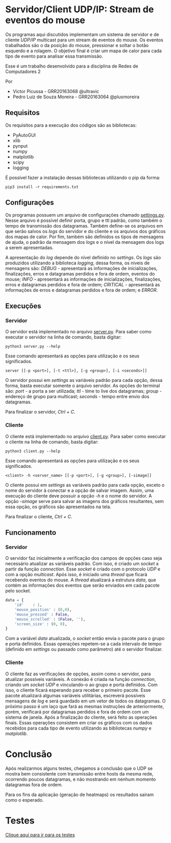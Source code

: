 # Servidor/Client UDP/IP: Stream de eventos do mouse
Os programas aqui discutidos implementam um sistema de servidor e de cliente *UDP/IP* multicast para um stream de eventos do mouse. Os eventos trabalhados são o da posição do mouse, pressionar e soltar o botão esquerdo e a rolagem. O objetivo final é criar um mapa de calor para cada tipo de evento para analisar essa transmissão.

Esse é um trabalho desenvolvido para a disciplina de Redes de Computadores 2

Por 
- Victor Picussa 				- GRR20163068 	@ultravic
- Pedro Luiz de Souza Moreira 	- GRR20163064 	@plusmoreira


## Requisitos
Os requisitos para a execução dos códigos são as bibliotecas:
- PyAutoGUI
- xlib
- pynput
- numpy
- matplotlib
- scipy
- logging

É possível fazer a instalação dessas bibliotecas utilizando o pip da forma:

`pip3 install -r requirements.txt`

## Configurações

Os programas possuem um arquivo de configurações chamado [settings.py](https://github.com/ultravic/cursor_stream/blob/master/settings.py). Nesse arquivo é possível definir porta, grupo e ttl padrão, como também o tempo de transmissão dos datagramas. Também define-se os arquivos em que serão salvos os *logs* do servidor e do cliente e os arquivos dos gráficos dos mapas de calor. Por fim, também são definidos os tipos de mensagens de ajuda, o padrão da mensagem dos *logs* e o nível da mensagem dos logs a serem apresentadas.

A apresentação do *log* depende do nível definido no *settings*. Os *logs* são produzidos utilizando a biblioteca *logging*, dessa forma, os niveis de mensagens são: *DEBUG* - apresentará as informações de inicializações, finalizações, erros e datagramas perdidos e fora de ordem, eventos do mouse; *INFO* - apresentará as informações de inicializações, finalizações, erros e datagramas perdidos e fora de ordem; *CRITICAL* - apresentará as informações de erros e datagramas perdidos e fora de ordem; e *ERROR*.

## Execuções
### Servidor
O servidor está implementado no arquivo [server.py](https://github.com/ultravic/cursor_stream/blob/master/server.py). Para saber como executar o servidor na linha de comando, basta digitar:

`python3 server.py --help`

Esse comando apresentará as opções para utilização e os seus significados.

`server [[-p <port>], [-t <ttl>], [-g <group>], [-i <seconds>]]`

O servidor possui em *settings* as variáveis padrão para cada opção, dessa forma, basta executar somente o arquivo servidor. As opções do terminal são: *port* - a porta a ser utilizada; *ttl* - time to live dos datagramas; *group* - endereço de grupo para multicast; *seconds* - tempo entre envio dos datagramas.

Para finalizar o servidor, *Ctrl + C*.

### Cliente
O cliente está implementado no arquivo [client.py](https://github.com/ultravic/cursor_stream/blob/master/client.py). Para saber como executar o cliente na linha de comando, basta digitar:

`python3 client.py --help`

Esse comando apresentará as opções para utilização e os seus significados.

`<client> -h <server_name> [[-p <port>], [-g <group>], [-simage]]`

O cliente possui em *settings* as variáveis padrão para cada opção, exceto o nome do servidor à conectar e a opção de salvar imagem. Assim, uma execução do cliente deve possuir a opção *-h* e o nome do servidor. A opção *-simage* serve para salvar as imagens dos gráficos resultantes, sem essa opção, os gráficos são apresentados na tela.

Para finalizar o cliente, *Ctrl + C*.

## Funcionamento
### Servidor

O servidor faz inicialmente a verificação dos campos de opções caso seja necessário atualizar as variáveis padrão. Com isso, é criado um *socket* a partir da função *connection*. Esse *socket* é criado com o protocolo *UDP* e com a opção *multicast*. Após isso, é iniciado uma *thread* que ficará recebendo eventos do mouse. A *thread* atualizará a estrutura *data*, que contém as informações dos eventos que serão enviados em cada pacote pelo socket.

```python
data = {
    'id'    : 1,
    'mouse_position' : (0,0),
    'mouse_pressed' : False,
    'mouse_scrolled' : (False, ''),
    'screen_size' : (0, 0),
}
```

Com a variável *data* atualizada, o *socket* então envia o pacote para o grupo e porta definidos. Essas operações repetem-se a cada intervalo de tempo (definido em *settings* ou passado como parâmetro) até o servidor finalizar.

### Cliente

O cliente faz as verificações de opções, assim como o servidor, para atualizar possíveis variáveis. A conexão é criada na função *connection*, criando um *socket* *UDP* e vinculando-o ao grupo e porta definidos. Com isso, o cliente ficará esperando para receber o primeiro pacote. Esse pacote atualizará algumas variáveis utilitárias, escreverá possíveis mensagens de *log* e será guardado em um vetor de todos os datagramas. O próximo passo é um laço que fará as mesmas instruções de anteriormente, porém, verificará por datagramas perdidos e fora de ordem com um sistema de janela. Após a finalização do cliente, será feito as operações finais. Essas operações consistem em criar os gráficos com os dados recebidos para cada tipo de evento utilizando as bibliotecas *numpy* e *matplotlib*.

# Conclusão
Após realizarmos alguns testes, chegamos a conclusão que o UDP se mostra bem consistente com transmissão entre hosts da mesma rede, ocorrendo poucos datagramas, e não mostrando em nenhum momento datagramas fora de ordem.

Para os fins da aplicação (geração de heatmaps) os resultados sairam como o esperado.


# Testes
[Clique aqui para ir para os testes](tests.md)
